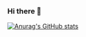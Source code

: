### Hi there 👋

[![Anurag's GitHub stats](https://github-readme-stats.vercel.app/api?username=rafaeIferreira)](https://github.com/rafaeIferreira/github-readme-stats)
